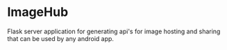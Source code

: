 # ImageHub
Flask server  application for generating api's for image hosting and sharing that can be used by any android app.
